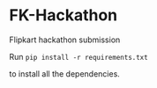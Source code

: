 # FK-Hackathon
Flipkart hackathon submission

Run 
``` pip install -r requirements.txt ```

to install all the dependencies.